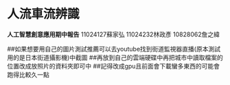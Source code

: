 # 人流車流辨識
**人工智慧創意應用期中報告**
11024127蘇家弘 11024232林政彥 10828062詹之緯

##如果想要用自己的圖片測試推薦可以去youtube找到街道監視器直播(原本測試用的是日本街道攝影機)中截圖
##再放到自己的雲端硬碟中再把城市中讀取檔案的位置改成放照片的資料夾即可中
##記得改成gpu且前面會下載蠻多東西的可能會跑得比較久一點
